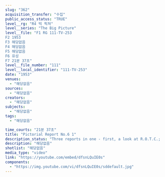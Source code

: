 ```yaml
---
slug: "362"
acquisition_transfer: "수집"
public_access_status: "TRUE"
level__rg: "R4 빅 픽쳐"
level__series: "The Big Picture"
level__file: "F1 RG 111-TV-253
F2 1953
F3 해당없음
F4 해당없음
F5 해당없음
F6 유성
F7 21분 37초"
level__file_number: "111"
level__local_identifier: "111-TV-253"
date: "1953"
venues: 
  - "해당없음"
sources: 
  - "해당없음"
creators: 
  - "해당없음"
subjects: 
  - "해당없음"
tags: 
  - "해당없음"

time_courts: "21분 37초"
title: "Pictorial Report No.6 1"
description_status: "Three reports in one - first, a look at R.O.T.C.; Second, the story of the many civilians who play a vital role in our defense effort; and Third, the island of hope for millions of Free Chinese, Formosa."
description: "해당없음"
shotlist: "해당없음"
media_type: "video"
link: "https://youtube.com/embed/dfsnLQuIE0s"
components: 
  - "https://img.youtube.com/vi/dfsnLQuIE0s/sddefault.jpg"
---
```

